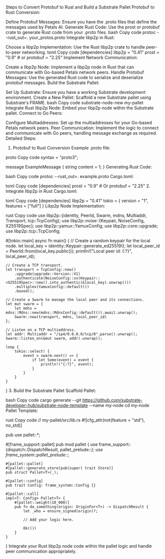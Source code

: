Steps to Convert Protobuf to Rust and Build a Substrate Pallet
Protobuf to Rust Conversion:

Define Protobuf Messages: Ensure you have the .proto files that define the messages used by Petals AI.
Generate Rust Code: Use the prost or protobuf crate to generate Rust code from your .proto files.
bash
Copy code
protoc --rust_out=. your_protos.proto
Integrate libp2p in Rust:

Choose a libp2p Implementation: Use the Rust libp2p crate to handle peer-to-peer networking.
toml
Copy code
[dependencies]
libp2p = "0.41"
prost = "0.9" # or protobuf = "2.25"
Implement Network Communication:

Create a libp2p Node: Implement a libp2p node in Rust that can communicate with Go-based Petals network peers.
Handle Protobuf Messages: Use the generated Rust code to serialize and deserialize protobuf messages.
Build the Substrate Pallet:

Set Up Substrate: Ensure you have a working Substrate development environment.
Create a New Pallet: Scaffold a new Substrate pallet using Substrate's FRAME.
bash
Copy code
substrate-node-new my-pallet
Integrate Rust libp2p Node: Embed your libp2p node within the Substrate pallet.
Connect to Go Peers:

Configure Multiaddresses: Set up the multiaddresses for your Go-based Petals network peers.
Peer Communication: Implement the logic to connect and communicate with Go peers, handling message exchange as required.
Detailed Steps:
1. Protobuf to Rust Conversion
Example .proto file:

proto
Copy code
syntax = "proto3";

message ExampleMessage {
  string content = 1;
}
Generating Rust Code:

bash
Copy code
protoc --rust_out=. example.proto
Cargo.toml:

toml
Copy code
[dependencies]
prost = "0.9" # Or protobuf = "2.25"
2. Integrate libp2p in Rust
Cargo.toml:

toml
Copy code
[dependencies]
libp2p = "0.41"
tokio = { version = "1", features = ["full"] }
Libp2p Node Implementation:

rust
Copy code
use libp2p::{identity, PeerId, Swarm, mdns, Multiaddr, Transport, tcp::TcpConfig};
use libp2p::noise::{Keypair, NoiseConfig, X25519Spec};
use libp2p::yamux::YamuxConfig;
use libp2p::core::upgrade;
use libp2p::tcp::TcpConfig;

#[tokio::main]
async fn main() {
    // Create a random keypair for the local node.
    let local_key = identity::Keypair::generate_ed25519();
    let local_peer_id = PeerId::from(local_key.public());
    println!("Local peer id: {:?}", local_peer_id);

    // Create a TCP transport.
    let transport = TcpConfig::new()
        .upgrade(upgrade::Version::V1)
        .authenticate(NoiseConfig::xx(Keypair::<X25519Spec>::new().into_authentic(&local_key).unwrap()))
        .multiplex(YamuxConfig::default())
        .boxed();

    // Create a Swarm to manage the local peer and its connections.
    let mut swarm = {
        let mdns = mdns::Mdns::new(mdns::MdnsConfig::default()).await.unwrap();
        Swarm::new(transport, mdns, local_peer_id)
    };

    // Listen on a TCP multiaddress.
    let addr: Multiaddr = "/ip4/0.0.0.0/tcp/0".parse().unwrap();
    Swarm::listen_on(&mut swarm, addr).unwrap();

    loop {
        tokio::select! {
            event = swarm.next() => {
                if let Some(event) = event {
                    println!("{:?}", event);
                }
            }
        }
    }
}
3. Build the Substrate Pallet
Scaffold Pallet:

bash
Copy code
cargo generate --git https://github.com/substrate-developer-hub/substrate-node-template --name my-node
cd my-node
Pallet Template:

rust
Copy code
// my-pallet/src/lib.rs
#![cfg_attr(not(feature = "std"), no_std)]

pub use pallet::*;

#[frame_support::pallet]
pub mod pallet {
    use frame_support::{dispatch::DispatchResult, pallet_prelude::*};
    use frame_system::pallet_prelude::*;

    #[pallet::pallet]
    #[pallet::generate_store(pub(super) trait Store)]
    pub struct Pallet<T>(_);

    #[pallet::config]
    pub trait Config: frame_system::Config {}

    #[pallet::call]
    impl<T: Config> Pallet<T> {
        #[pallet::weight(10_000)]
        pub fn do_something(origin: OriginFor<T>) -> DispatchResult {
            let _who = ensure_signed(origin)?;

            // Add your logic here.

            Ok(())
        }
    }
}
Integrate your Rust libp2p node code within the pallet logic and handle peer communication appropriately.